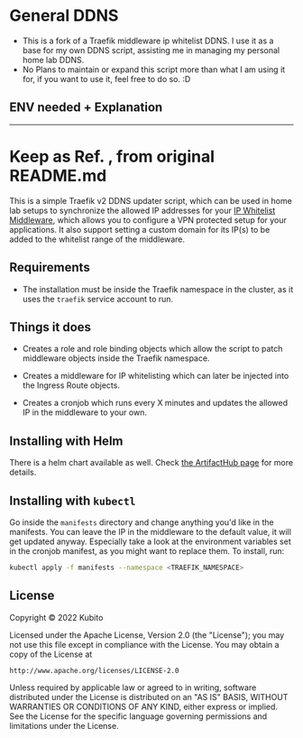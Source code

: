 # General DDNS

- This is a fork of a Traefik middleware ip whitelist DDNS. I use it as a base for my own DDNS script, assisting me in managing my personal home lab DDNS.
- No Plans to maintain or expand this script more than what I am using it for, if you want to use it, feel free to do so. :D

## ENV needed + Explanation


---
# Keep as Ref. , from original README.md

This is a simple Traefik v2 DDNS updater script, which can be used in home lab setups to synchronize the allowed IP addresses for your [IP Whitelist Middleware](https://doc.traefik.io/traefik/middlewares/http/ipwhitelist/), which allows you to configure a VPN protected setup for your applications. It also support setting a custom domain for its IP(s) to be added to the whitelist range of the middleware.

## Requirements

* The installation must be inside the Traefik namespace in the cluster, as it uses the `traefik` service account to run.

## Things it does

* Creates a role and role binding objects which allow the script to patch middleware objects inside the Traefik namespace.

* Creates a middleware for IP whitelisting which can later be injected into the Ingress Route objects.

* Creates a cronjob which runs every X minutes and updates the allowed IP in the middleware to your own.

## Installing with Helm

There is a helm chart available as well. Check [the ArtifactHub page](https://artifacthub.io/packages/helm/kubitodev/traefik-whitelist-ddns) for more details.

## Installing with `kubectl`

Go inside the `manifests` directory and change anything you'd like in the manifests. You can leave the IP in the middleware to the default value, it will get updated anyway. Especially take a look at the environment variables set in the cronjob manifest, as you might want to replace them. To install, run:

```bash
kubectl apply -f manifests --namespace <TRAEFIK_NAMESPACE>
```

## License

Copyright &copy; 2022 Kubito

Licensed under the Apache License, Version 2.0 (the "License");
you may not use this file except in compliance with the License.
You may obtain a copy of the License at

    http://www.apache.org/licenses/LICENSE-2.0

Unless required by applicable law or agreed to in writing, software
distributed under the License is distributed on an "AS IS" BASIS,
WITHOUT WARRANTIES OR CONDITIONS OF ANY KIND, either express or implied.
See the License for the specific language governing permissions and
limitations under the License.
